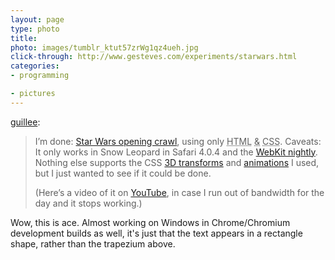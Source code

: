 ```yaml
---
layout: page
type: photo
title: 
photo: images/tumblr_ktut57zrWg1qz4ueh.jpg
click-through: http://www.gesteves.com/experiments/starwars.html
categories: 
- programming

- pictures
---
```

<p><a href="http://blog.gesteves.com/post/261593774/im-done-star-wars-opening-crawl-using-only-html" class="tumblr_blog">guillee</a>:</p>

<blockquote><p>I’m done: <a href="http://www.gesteves.com/experiments/starwars.html">Star Wars opening crawl</a>, using only <abbr title="HyperText Markup Language">HTML</abbr> <abbr title="and">&amp;</abbr> <abbr title="Cascading Style Sheets">CSS</abbr>. Caveats: It only works in Snow Leopard in Safari 4.0.4 and the <a href="http://nightly.webkit.org/">WebKit nightly</a>. Nothing else supports the <abbr>CSS</abbr> <a href="http://webkit.org/blog/386/3d-transforms/">3D transforms</a> and <a href="http://webkit.org/blog/324/css-animation-2/">animations</a> I used, but I just wanted to see if it could be done.</p>

<p>(Here’s a video of it on <a href="http://www.youtube.com/watch?v=wTbioEQ_FcE">YouTube</a>, in case I run out of bandwidth for the day and it stops working.)</p></blockquote>

<p>Wow, this is ace. Almost working on Windows in Chrome/Chromium development builds as well, it's just that the text appears in a rectangle shape, rather than the trapezium above.</p>
